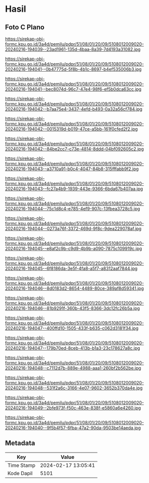 # Hasil

## Foto C Plano

https://sirekap-obj-formc.kpu.go.id/3a4d/pemilu/pdpr/51/08/01/20/09/5108012009020-20240216-194039--23ad1961-135d-4baa-8a39-7d4193a31082.jpg

https://sirekap-obj-formc.kpu.go.id/3a4d/pemilu/pdpr/51/08/01/20/09/5108012009020-20240216-194041--0b47775d-5f8b-4b1c-8697-b4ef535006b3.jpg

https://sirekap-obj-formc.kpu.go.id/3a4d/pemilu/pdpr/51/08/01/20/09/5108012009020-20240216-194041--bec8074d-96c7-47e4-98f6-ef5b0dca63cc.jpg

https://sirekap-obj-formc.kpu.go.id/3a4d/pemilu/pdpr/51/08/01/20/09/5108012009020-20240216-194042--b7aa75e4-3437-4efd-b493-0a32a56cf784.jpg

https://sirekap-obj-formc.kpu.go.id/3a4d/pemilu/pdpr/51/08/01/20/09/5108012009020-20240216-194042--0015319d-b019-47ce-a5bb-161f0cfed2f2.jpg

https://sirekap-obj-formc.kpu.go.id/3a4d/pemilu/pdpr/51/08/01/20/09/5108012009020-20240216-194042--84be2cc7-c73e-4814-8ddd-04bf092605c2.jpg

https://sirekap-obj-formc.kpu.go.id/3a4d/pemilu/pdpr/51/08/01/20/09/5108012009020-20240216-194043--a3710a91-b0c4-4047-84b8-315fffabb9f2.jpg

https://sirekap-obj-formc.kpu.go.id/3a4d/pemilu/pdpr/51/08/01/20/09/5108012009020-20240216-194043--fc27a4b9-1939-443e-9366-6bda67b407aa.jpg

https://sirekap-obj-formc.kpu.go.id/3a4d/pemilu/pdpr/51/08/01/20/09/5108012009020-20240216-194044--75c1d8c4-e785-4ef9-907c-13fbea3728c5.jpg

https://sirekap-obj-formc.kpu.go.id/3a4d/pemilu/pdpr/51/08/01/20/09/5108012009020-20240216-194044--0273a76f-3372-469d-9f8c-9dea229078af.jpg

https://sirekap-obj-formc.kpu.go.id/3a4d/pemilu/pdpr/51/08/01/20/09/5108012009020-20240216-194045--e8af2c9b-c9d9-4b9b-a090-7875c109919c.jpg

https://sirekap-obj-formc.kpu.go.id/3a4d/pemilu/pdpr/51/08/01/20/09/5108012009020-20240216-194045--6f8186da-3e5f-4fa8-a5f7-a8312aaf7844.jpg

https://sirekap-obj-formc.kpu.go.id/3a4d/pemilu/pdpr/51/08/01/20/09/5108012009020-20240216-194046--8d0183d2-8654-4489-80ce-389af8d59341.jpg

https://sirekap-obj-formc.kpu.go.id/3a4d/pemilu/pdpr/51/08/01/20/09/5108012009020-20240216-194046--81b9291f-360b-43f5-8366-3dc12fc26b5a.jpg

https://sirekap-obj-formc.kpu.go.id/3a4d/pemilu/pdpr/51/08/01/20/09/5108012009020-20240216-194047--400ffd10-1505-433f-b635-c062d3181f34.jpg

https://sirekap-obj-formc.kpu.go.id/3a4d/pemilu/pdpr/51/08/01/20/09/5108012009020-20240216-194047--179b70ed-8ceb-413b-b1a3-23c178627a8c.jpg

https://sirekap-obj-formc.kpu.go.id/3a4d/pemilu/pdpr/51/08/01/20/09/5108012009020-20240216-194048--c7112d7b-889e-4988-aaa1-260bf2b562be.jpg

https://sirekap-obj-formc.kpu.go.id/3a4d/pemilu/pdpr/51/08/01/20/09/5108012009020-20240216-194048--531f2a6c-3166-4e07-9602-3652b370da4e.jpg

https://sirekap-obj-formc.kpu.go.id/3a4d/pemilu/pdpr/51/08/01/20/09/5108012009020-20240216-194049--2bfe973f-f50c-463e-838f-e5860a6e4260.jpg

https://sirekap-obj-formc.kpu.go.id/3a4d/pemilu/pdpr/51/08/01/20/09/5108012009020-20240216-194040--9f5b4f57-6fba-47a2-90da-9503be14aeda.jpg


## Metadata

| Key        | Value               |
| ---------- | ------------------- |
| Time Stamp | 2024-02-17 13:05:41 |
| Kode Dapil | 5101                |



